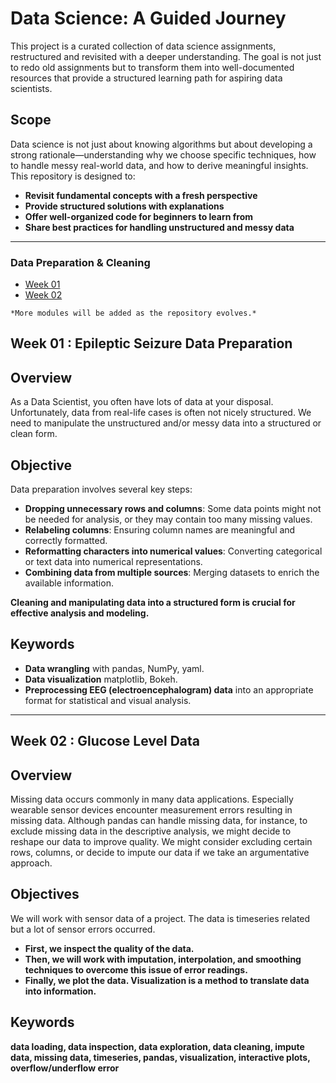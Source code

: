 # Data Science: A Guided Journey

This project is a curated collection of data science assignments, restructured and revisited with a deeper understanding. The goal is not just to redo old assignments but to transform them into well-documented resources that provide a structured learning path for aspiring data scientists.

## Scope
Data science is not just about knowing algorithms but about developing a strong rationale—understanding why we choose specific techniques, how to handle messy real-world data, and how to derive meaningful insights. This repository is designed to:

- **Revisit fundamental concepts with a fresh perspective**
- **Provide structured solutions with explanations**
- **Offer well-organized code for beginners to learn from**
- **Share best practices for handling unstructured and messy data**

---

### **Data Preparation & Cleaning**  
- [Week 01](#week-01-epileptic-seizure-data-preparation)  
- [Week 02](#week-02-glucose-level-data)

`*More modules will be added as the repository evolves.* `


## Week 01 : Epileptic Seizure Data Preparation


## Overview
As a Data Scientist, you often have lots of data at your disposal. Unfortunately, data from real-life cases is often not nicely structured. We need to manipulate the unstructured and/or messy data into a structured or clean form.

## Objective
Data preparation involves several key steps:
- **Dropping unnecessary rows and columns**: Some data points might not be needed for analysis, or they may contain too many missing values.
- **Relabeling columns**: Ensuring column names are meaningful and correctly formatted.
- **Reformatting characters into numerical values**: Converting categorical or text data into numerical representations.
- **Combining data from multiple sources**: Merging datasets to enrich the available information.

**Cleaning and manipulating data into a structured form is crucial for effective analysis and modeling.**

## Keywords
- **Data wrangling** with pandas, NumPy, yaml.
- **Data visualization** matplotlib, Bokeh.
- **Preprocessing EEG (electroencephalogram) data** into an appropriate format for statistical and visual analysis.

---

## Week 02 : Glucose Level Data

## Overview
Missing data occurs commonly in many data applications. Especially wearable sensor devices encounter measurement errors resulting in missing data. Although pandas can handle missing data, for instance, to exclude missing data in the descriptive analysis, we might decide to reshape our data to improve quality. We might consider excluding certain rows, columns, or decide to impute our data if we take an argumentative approach.

## Objectives
We will work with sensor data of a project. The data is timeseries related but a lot of sensor errors occurred.
- **First, we inspect the quality of the data.**
- **Then, we will work with imputation, interpolation, and smoothing techniques to overcome this issue of error readings.**
- **Finally, we plot the data. Visualization is a method to translate data into information.**

## Keywords
**data loading, data inspection, data exploration, data cleaning, impute data, missing data, timeseries, pandas, visualization, interactive plots, overflow/underflow error**